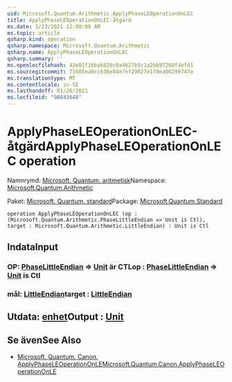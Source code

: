 ```yaml
---
uid: Microsoft.Quantum.Arithmetic.ApplyPhaseLEOperationOnLEC
title: ApplyPhaseLEOperationOnLEC-åtgärd
ms.date: 1/23/2021 12:00:00 AM
ms.topic: article
qsharp.kind: operation
qsharp.namespace: Microsoft.Quantum.Arithmetic
qsharp.name: ApplyPhaseLEOperationOnLEC
qsharp.summary: ''
ms.openlocfilehash: 43e01f16ba6826c0a4627b5c1a2bb97260f4efd1
ms.sourcegitcommit: 71605ea9cc630e84e7ef29027e1f0ea06299747e
ms.translationtype: MT
ms.contentlocale: sv-SE
ms.lasthandoff: 01/26/2021
ms.locfileid: "98843648"
---
```

# <a name="applyphaseleoperationonlec-operation"></a><span data-ttu-id="ec74b-102">ApplyPhaseLEOperationOnLEC-åtgärd</span><span class="sxs-lookup"><span data-stu-id="ec74b-102">ApplyPhaseLEOperationOnLEC operation</span></span>

<span data-ttu-id="ec74b-103">Namnrymd: [Microsoft. Quantum. aritmetisk](xref:Microsoft.Quantum.Arithmetic)</span><span class="sxs-lookup"><span data-stu-id="ec74b-103">Namespace: [Microsoft.Quantum.Arithmetic](xref:Microsoft.Quantum.Arithmetic)</span></span>

<span data-ttu-id="ec74b-104">Paket: [Microsoft. Quantum. standard](https://nuget.org/packages/Microsoft.Quantum.Standard)</span><span class="sxs-lookup"><span data-stu-id="ec74b-104">Package: [Microsoft.Quantum.Standard](https://nuget.org/packages/Microsoft.Quantum.Standard)</span></span>




```qsharp
operation ApplyPhaseLEOperationOnLEC (op : (Microsoft.Quantum.Arithmetic.PhaseLittleEndian => Unit is Ctl), target : Microsoft.Quantum.Arithmetic.LittleEndian) : Unit is Ctl
```


## <a name="input"></a><span data-ttu-id="ec74b-105">Indata</span><span class="sxs-lookup"><span data-stu-id="ec74b-105">Input</span></span>

### <a name="op--phaselittleendian--unit--is-ctl"></a><span data-ttu-id="ec74b-106">OP: [PhaseLittleEndian](xref:Microsoft.Quantum.Arithmetic.PhaseLittleEndian) => [Unit](xref:microsoft.quantum.lang-ref.unit)  är CTL</span><span class="sxs-lookup"><span data-stu-id="ec74b-106">op : [PhaseLittleEndian](xref:Microsoft.Quantum.Arithmetic.PhaseLittleEndian) => [Unit](xref:microsoft.quantum.lang-ref.unit)  is Ctl</span></span>




### <a name="target--littleendian"></a><span data-ttu-id="ec74b-107">mål: [LittleEndian](xref:Microsoft.Quantum.Arithmetic.LittleEndian)</span><span class="sxs-lookup"><span data-stu-id="ec74b-107">target : [LittleEndian](xref:Microsoft.Quantum.Arithmetic.LittleEndian)</span></span>





## <a name="output--unit"></a><span data-ttu-id="ec74b-108">Utdata: [enhet](xref:microsoft.quantum.lang-ref.unit)</span><span class="sxs-lookup"><span data-stu-id="ec74b-108">Output : [Unit](xref:microsoft.quantum.lang-ref.unit)</span></span>



## <a name="see-also"></a><span data-ttu-id="ec74b-109">Se även</span><span class="sxs-lookup"><span data-stu-id="ec74b-109">See Also</span></span>

- [<span data-ttu-id="ec74b-110">Microsoft. Quantum. Canon. ApplyPhaseLEOperationOnLE</span><span class="sxs-lookup"><span data-stu-id="ec74b-110">Microsoft.Quantum.Canon.ApplyPhaseLEOperationOnLE</span></span>](xref:Microsoft.Quantum.Canon.ApplyPhaseLEOperationOnLE)